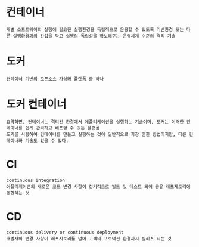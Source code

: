 # 컨테이너

```
개별 소프트웨어의 실행에 필요한 실행환경을 독립적으로 운용할 수 있도록 기반환경 또는 다른 실행환경과의 간섭을 막고 실행의 독립성을 확보해주는 운영체계 수준의 격리 기술

```

# 도커

```
컨테이너 기반의 오픈소스 가상화 플랫폼 중 하나
```
# 도커 컨테이너
```
요약하면, 컨테이너는 격리된 환경에서 애플리케이션을 실행하는 기술이며, 도커는 이러한 컨테이너를 쉽게 관리하고 배포할 수 있는 플랫폼.
도커를 사용하여 컨테이너를 만들고 실행하는 것이 일반적으로 가장 흔한 방법이지만, 다른 컨테이너화 기술도 있을 수 있다.
```
# CI

```
continuous integration
어플리케이션의 새로운 코드 변경 사항이 정기적으로 빌드 및 테스트 되어 공유 레포제토리에 동합하는 것
```

# CD

```
continuous delivery or continuous deployment
개발자의 변경 사항이 레포지토리를 넘어 고객의 프로덕션 환경까지 릴리즈 되는 것
```
